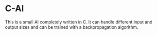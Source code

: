 # C-AI
 
This is a small AI completely written in C. It can handle different input and output sizes and can be trained with a backpropagation algorithm.